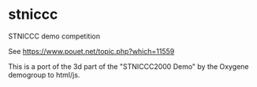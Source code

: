 # stniccc
STNICCC demo competition

See https://www.pouet.net/topic.php?which=11559

This is a port of the 3d part of the "STNICCC2000 Demo" by the Oxygene demogroup to html/js.

